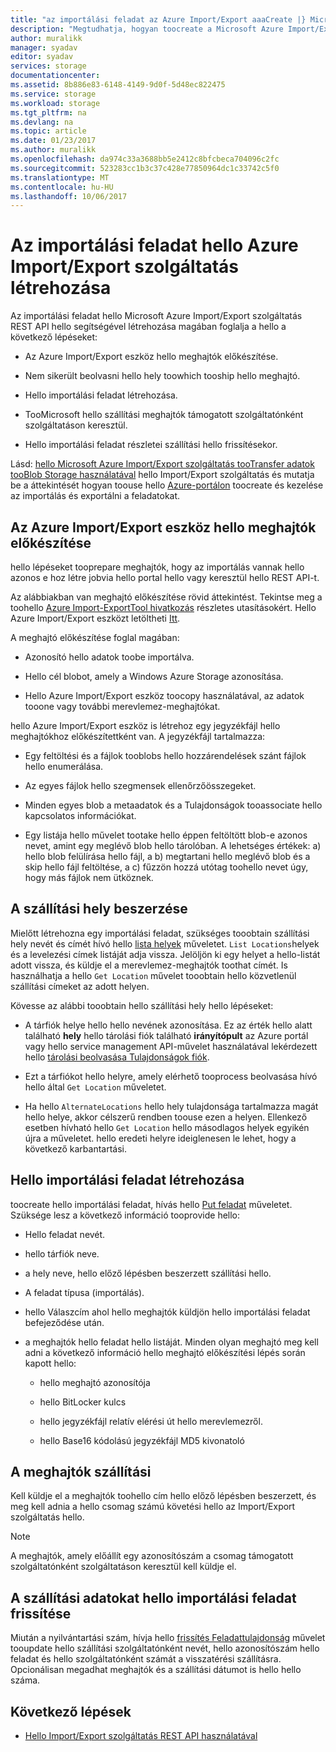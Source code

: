 ```yaml
---
title: "az importálási feladat az Azure Import/Export aaaCreate |} Microsoft Docs"
description: "Megtudhatja, hogyan toocreate a Microsoft Azure Import/Export szolgáltatás hello importálásakor."
author: muralikk
manager: syadav
editor: syadav
services: storage
documentationcenter: 
ms.assetid: 8b886e83-6148-4149-9d0f-5d48ec822475
ms.service: storage
ms.workload: storage
ms.tgt_pltfrm: na
ms.devlang: na
ms.topic: article
ms.date: 01/23/2017
ms.author: muralikk
ms.openlocfilehash: da974c33a3688bb5e2412c8bfcbeca704096c2fc
ms.sourcegitcommit: 523283cc1b3c37c428e77850964dc1c33742c5f0
ms.translationtype: MT
ms.contentlocale: hu-HU
ms.lasthandoff: 10/06/2017
---
```

# <a name="creating-an-import-job-for-hello-azure-importexport-service"></a>Az importálási feladat hello Azure Import/Export szolgáltatás létrehozása

Az importálási feladat hello Microsoft Azure Import/Export szolgáltatás REST API hello segítségével létrehozása magában foglalja a hello a következő lépéseket:

-   Az Azure Import/Export eszköz hello meghajtók előkészítése.

-   Nem sikerült beolvasni hello hely toowhich tooship hello meghajtó.

-   Hello importálási feladat létrehozása.

-   TooMicrosoft hello szállítási meghajtók támogatott szolgáltatónként szolgáltatáson keresztül.

-   Hello importálási feladat részletei szállítási hello frissítésekor.

 Lásd: [hello Microsoft Azure Import/Export szolgáltatás tooTransfer adatok tooBlob Storage használatával](storage-import-export-service.md) hello Import/Export szolgáltatás és mutatja be a áttekintését hogyan toouse hello [Azure-portálon](https://portal.azure.com/) toocreate és kezelése az importálás és exportálni a feladatokat.

## <a name="preparing-drives-with-hello-azure-importexport-tool"></a>Az Azure Import/Export eszköz hello meghajtók előkészítése

hello lépéseket tooprepare meghajtók, hogy az importálás vannak hello azonos e hoz létre jobvia hello portal hello vagy keresztül hello REST API-t.

Az alábbiakban van meghajtó előkészítése rövid áttekintést. Tekintse meg a toohello [Azure Import-ExportTool hivatkozás](storage-import-export-tool-how-to-v1.md) részletes utasításokért. Hello Azure Import/Export eszközt letöltheti [Itt](http://go.microsoft.com/fwlink/?LinkID=301900).

A meghajtó előkészítése foglal magában:

-   Azonosító hello adatok toobe importálva.

-   Hello cél blobot, amely a Windows Azure Storage azonosítása.

-   Hello Azure Import/Export eszköz toocopy használatával, az adatok tooone vagy további merevlemez-meghajtókat.

 hello Azure Import/Export eszköz is létrehoz egy jegyzékfájl hello meghajtókhoz előkészítettként van. A jegyzékfájl tartalmazza:

-   Egy feltöltési és a fájlok tooblobs hello hozzárendelések szánt fájlok hello enumerálása.

-   Az egyes fájlok hello szegmensek ellenőrzőösszegeket.

-   Minden egyes blob a metaadatok és a Tulajdonságok tooassociate hello kapcsolatos információkat.

-   Egy listája hello művelet tootake hello éppen feltöltött blob-e azonos nevet, amint egy meglévő blob hello tárolóban. A lehetséges értékek: a) hello blob felülírása hello fájl, a b) megtartani hello meglévő blob és a skip hello fájl feltöltése, a c) fűzzön hozzá utótag toohello nevet úgy, hogy más fájlok nem ütköznek.

## <a name="obtaining-your-shipping-location"></a>A szállítási hely beszerzése

Mielőtt létrehozna egy importálási feladat, szükséges tooobtain szállítási hely nevét és címét hívó hello [lista helyek](/rest/api/storageimportexport/listlocations) műveletet. `List Locations`helyek és a levelezési címek listáját adja vissza. Jelöljön ki egy helyet a hello-listát adott vissza, és küldje el a merevlemez-meghajtók toothat címét. Is használhatja a hello `Get Location` művelet tooobtain hello közvetlenül szállítási címeket az adott helyen.

 Kövesse az alábbi tooobtain hello szállítási hely hello lépéseket:

-   A tárfiók helye hello hello nevének azonosítása. Ez az érték hello alatt található **hely** hello tárolási fiók található **irányítópult** az Azure portál vagy hello service management API-művelet használatával lekérdezett hello [tárolási beolvasása Tulajdonságok fiók](/rest/api/storagerp/storageaccounts#StorageAccounts_GetProperties).

-   Ezt a tárfiókot hello helyre, amely elérhető tooprocess beolvasása hívó hello által `Get Location` műveletet.

-   Ha hello `AlternateLocations` hello hely tulajdonsága tartalmazza magát hello helye, akkor célszerű rendben toouse ezen a helyen. Ellenkező esetben hívható hello `Get Location` hello másodlagos helyek egyikén újra a műveletet. hello eredeti helyre ideiglenesen le lehet, hogy a következő karbantartási.

## <a name="creating-hello-import-job"></a>Hello importálási feladat létrehozása
toocreate hello importálási feladat, hívás hello [Put feladat](/rest/api/storageimportexport/jobs#Jobs_CreateOrUpdate) műveletet. Szüksége lesz a következő információ tooprovide hello:

-   Hello feladat nevét.

-   hello tárfiók neve.

-   a hely neve, hello előző lépésben beszerzett szállítási hello.

-   A feladat típusa (importálás).

-   hello Válaszcím ahol hello meghajtók küldjön hello importálási feladat befejeződése után.

-   a meghajtók hello feladat hello listáját. Minden olyan meghajtó meg kell adni a következő információ hello meghajtó előkészítési lépés során kapott hello:

    -   hello meghajtó azonosítója

    -   hello BitLocker kulcs

    -   hello jegyzékfájl relatív elérési út hello merevlemezről.

    -   hello Base16 kódolású jegyzékfájl MD5 kivonatoló

## <a name="shipping-your-drives"></a>A meghajtók szállítási
Kell küldje el a meghajtók toohello cím hello előző lépésben beszerzett, és meg kell adnia a hello csomag számú követési hello az Import/Export szolgáltatás hello.

> [!NOTE]
>  A meghajtók, amely előállít egy azonosítószám a csomag támogatott szolgáltatónként szolgáltatáson keresztül kell küldje el.

## <a name="updating-hello-import-job-with-your-shipping-information"></a>A szállítási adatokat hello importálási feladat frissítése
Miután a nyilvántartási szám, hívja hello [frissítés Feladattulajdonság](/api/storageimportexport/jobs#Jobs_Update) művelet tooupdate hello szállítási szolgáltatónként nevét, hello azonosítószám hello feladat és hello szolgáltatónként számát a visszatérési szállításra. Opcionálisan megadhat meghajtók és a szállítási dátumot is hello hello száma.

## <a name="next-steps"></a>Következő lépések

* [Hello Import/Export szolgáltatás REST API használatával](storage-import-export-using-the-rest-api.md)
